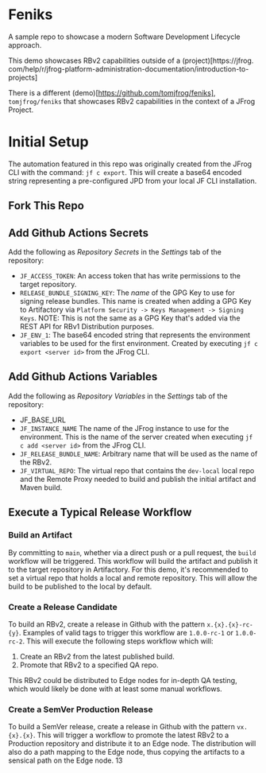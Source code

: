 # Feniks

A sample repo to showcase a modern Software Development Lifecycle approach.

This demo showcases RBv2 capabilities outside of a (project)[https://jfrog.
com/help/r/jfrog-platform-administration-documentation/introduction-to-projects]

There is a different (demo)[https://github.com/tomjfrog/feniks],  `tomjfrog/feniks` that showcases 
RBv2 capabilities in the context of a JFrog Project.

# Initial Setup

The automation featured in this repo was originally created from the JFrog CLI with the command: `jf c export`. This
will create a base64 encoded string representing a pre-configured JPD from your local JF CLI installation.

## Fork This Repo

## Add Github Actions Secrets

Add the following as _Repository Secrets_ in the _Settings_ tab of the repository:

* `JF_ACCESS_TOKEN`: An access token that has write permissions to the target repository.
* `RELEASE_BUNDLE_SIGNING_KEY`: The *name* of the GPG Key to use for signing release bundles. This name is created when
  adding a GPG Key to Artifactory via `Platform Security -> Keys Management -> Signing Keys`. NOTE: This is not the
  same as a GPG Key that's added via the REST API for RBv1 Distribution purposes.
* `JF_ENV_1`: The base64 encoded string that represents the environment variables to be used for the first environment.
  Created by executing `jf c export <server id>` from the JFrog CLI.

## Add Github Actions Variables

Add the following as _Repository Variables_ in the _Settings_ tab of the repository:

* JF_BASE_URL
* `JF_INSTANCE_NAME` The name of the JFrog instance to use for the environment. This is the name of the server created
  when executing `jf c add <server id>` from the JFrog CLI.
* `JF_RELEASE_BUNDLE_NAME`: Arbitrary name that will be used as the name of the RBv2.
* `JF_VIRTUAL_REPO`: The virtual repo that contains the `dev-local` local repo and the Remote Proxy needed to build
  and publish the initial artifact and Maven build.

## Execute a Typical Release Workflow

### Build an Artifact

By committing to `main`, whether via a direct push or a pull request, the `build` workflow will be triggered. This
workflow will build the artifact and publish it to the target repository in Artifactory. For this demo, it's recommended
to set a virtual repo that holds a local and remote repository. This will allow the build to be published to the
local by default.

### Create a Release Candidate

To build an RBv2, create a release in Github with the pattern `x.{x}.{x}-rc-{y}`. Examples of valid tags to trigger
this workflow are `1.0.0-rc-1` or `1.0.0-rc-2`. This will execute the following steps workflow which will:

1. Create an RBv2 from the latest published build.
2. Promote that RBv2 to a specified QA repo.

This RBv2 could be distributed to Edge nodes for in-depth QA testing, which would likely be done with at least some
manual workflows.

### Create a SemVer Production Release

To build a SemVer release, create a release in Github with the pattern `vx.{x}.{x}`. This will trigger a workflow to
promote the latest RBv2 to a Production repository and distribute it to an Edge node. The distribution will also do
a path mapping to the Edge node, thus copying the artifacts to a sensical path on the Edge node.
13